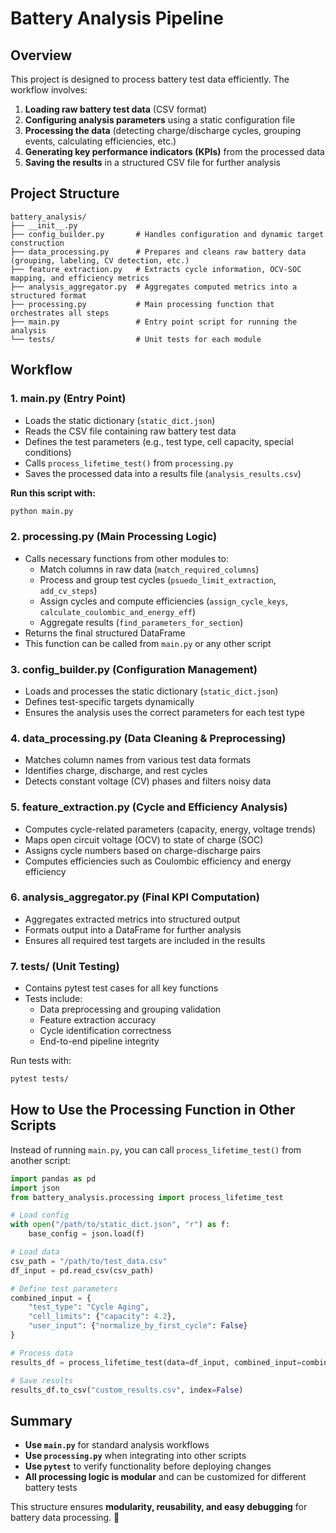 # Battery Analysis Pipeline

## Overview
This project is designed to process battery test data efficiently. The workflow involves:
1. **Loading raw battery test data** (CSV format)
2. **Configuring analysis parameters** using a static configuration file
3. **Processing the data** (detecting charge/discharge cycles, grouping events, calculating efficiencies, etc.)
4. **Generating key performance indicators (KPIs)** from the processed data
5. **Saving the results** in a structured CSV file for further analysis

## Project Structure
```
battery_analysis/
├── __init__.py
├── config_builder.py       # Handles configuration and dynamic target construction
├── data_processing.py      # Prepares and cleans raw battery data (grouping, labeling, CV detection, etc.)
├── feature_extraction.py   # Extracts cycle information, OCV-SOC mapping, and efficiency metrics
├── analysis_aggregator.py  # Aggregates computed metrics into a structured format
├── processing.py           # Main processing function that orchestrates all steps
├── main.py                 # Entry point script for running the analysis
└── tests/                  # Unit tests for each module
```

## Workflow
### 1. **main.py** (Entry Point)
- Loads the static dictionary (`static_dict.json`)
- Reads the CSV file containing raw battery test data
- Defines the test parameters (e.g., test type, cell capacity, special conditions)
- Calls `process_lifetime_test()` from `processing.py`
- Saves the processed data into a results file (`analysis_results.csv`)

**Run this script with:**
```bash
python main.py 
```

### 2. **processing.py** (Main Processing Logic)
- Calls necessary functions from other modules to:
  - Match columns in raw data (`match_required_columns`)
  - Process and group test cycles (`psuedo_limit_extraction`, `add_cv_steps`)
  - Assign cycles and compute efficiencies (`assign_cycle_keys`, `calculate_coulombic_and_energy_eff`)
  - Aggregate results (`find_parameters_for_section`)
- Returns the final structured DataFrame
- This function can be called from `main.py` or any other script

### 3. **config_builder.py** (Configuration Management)
- Loads and processes the static dictionary (`static_dict.json`)
- Defines test-specific targets dynamically
- Ensures the analysis uses the correct parameters for each test type

### 4. **data_processing.py** (Data Cleaning & Preprocessing)
- Matches column names from various test data formats
- Identifies charge, discharge, and rest cycles
- Detects constant voltage (CV) phases and filters noisy data

### 5. **feature_extraction.py** (Cycle and Efficiency Analysis)
- Computes cycle-related parameters (capacity, energy, voltage trends)
- Maps open circuit voltage (OCV) to state of charge (SOC)
- Assigns cycle numbers based on charge-discharge pairs
- Computes efficiencies such as Coulombic efficiency and energy efficiency

### 6. **analysis_aggregator.py** (Final KPI Computation)
- Aggregates extracted metrics into structured output
- Formats output into a DataFrame for further analysis
- Ensures all required test targets are included in the results

### 7. **tests/** (Unit Testing)
- Contains pytest test cases for all key functions
- Tests include:
  - Data preprocessing and grouping validation
  - Feature extraction accuracy
  - Cycle identification correctness
  - End-to-end pipeline integrity

Run tests with:
```bash
pytest tests/
```

## How to Use the Processing Function in Other Scripts
Instead of running `main.py`, you can call `process_lifetime_test()` from another script:
```python
import pandas as pd
import json
from battery_analysis.processing import process_lifetime_test

# Load config
with open("/path/to/static_dict.json", "r") as f:
    base_config = json.load(f)

# Load data
csv_path = "/path/to/test_data.csv"
df_input = pd.read_csv(csv_path)

# Define test parameters
combined_input = {
    "test_type": "Cycle Aging",
    "cell_limits": {"capacity": 4.2},
    "user_input": {"normalize_by_first_cycle": False}
}

# Process data
results_df = process_lifetime_test(data=df_input, combined_input=combined_input, base_config=base_config)

# Save results
results_df.to_csv("custom_results.csv", index=False)
```

## Summary
- **Use `main.py`** for standard analysis workflows
- **Use `processing.py`** when integrating into other scripts
- **Use `pytest`** to verify functionality before deploying changes
- **All processing logic is modular** and can be customized for different battery tests

This structure ensures **modularity, reusability, and easy debugging** for battery data processing. 🚀

